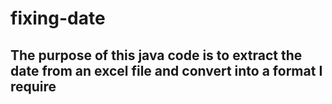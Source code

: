 # fixing-date

## The purpose of this java code is to extract the date from an excel file and convert into a format I require
